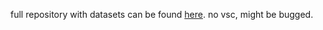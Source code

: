 full repository with datasets can be found [here](https://polimi365-my.sharepoint.com/:f:/g/personal/10723902_polimi_it/EuEpTp6vcP5MljX-AV6fSU4BUeo6-A3g7HffgCWj-wndZQ?e=KviqNd). no vsc, might be bugged. 
